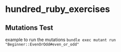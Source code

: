 # hundred_ruby_exercises

## Mutations Test
example to run the mutations
`bundle exec mutant run "Beginner::EvenOrOdd#even_or_odd"`
